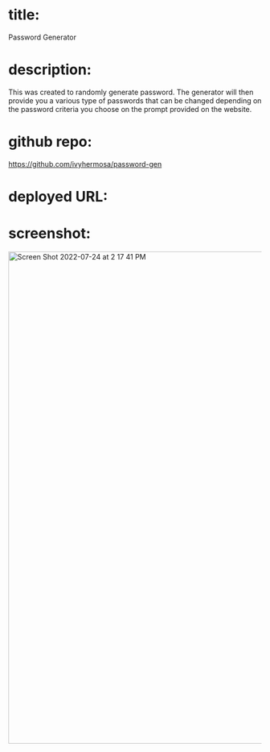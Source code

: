 # title:

Password Generator

# description:
This was created to randomly generate password. The generator will then provide you a various type of passwords that can be changed depending on the password criteria you choose on the prompt provided on the website. 

# github repo:

https://github.com/ivyhermosa/password-gen


# deployed URL:


# screenshot: 
<img width="977" alt="Screen Shot 2022-07-24 at 2 17 41 PM" src="https://user-images.githubusercontent.com/103174285/180666232-d66bad9a-60ae-4c4d-a182-87917830ab58.png">
